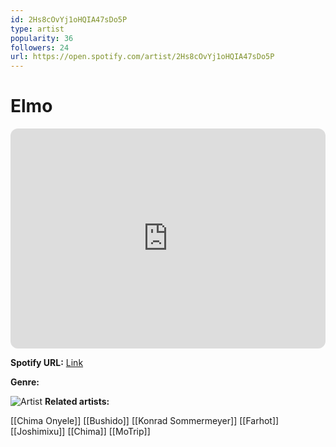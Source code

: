 ```yaml
---
id: 2Hs8cOvYj1oHQIA47sDo5P
type: artist
popularity: 36
followers: 24
url: https://open.spotify.com/artist/2Hs8cOvYj1oHQIA47sDo5P
---
```

# Elmo

<iframe style="border-radius:12px" src="https://open.spotify.com/embed/artist/2Hs8cOvYj1oHQIA47sDo5P" width="100%" height="352" frameBorder="0" allowfullscreen="" allow="autoplay; clipboard-write; encrypted-media; fullscreen; picture-in-picture" loading="lazy"></iframe>

**Spotify URL:** [Link](https://open.spotify.com/artist/2Hs8cOvYj1oHQIA47sDo5P)

**Genre:** 

![Artist]()
**Related artists:**

[[Chima Onyele]]
[[Bushido]]
[[Konrad Sommermeyer]]
[[Farhot]]
[[Joshimixu]]
[[Chima]]
[[MoTrip]]
